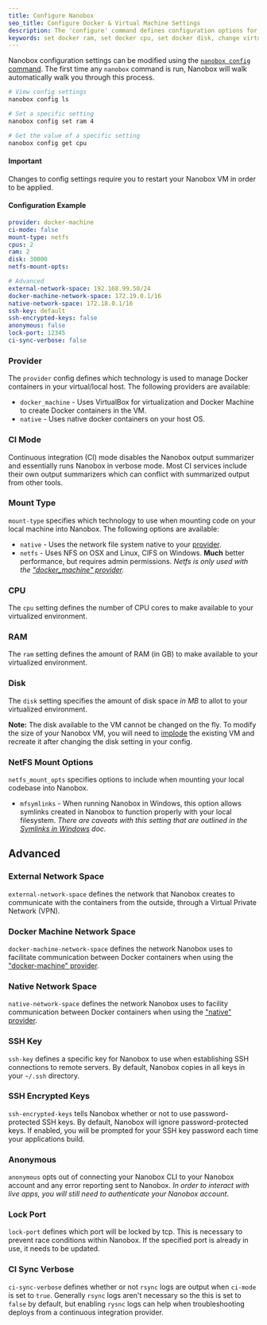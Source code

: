 ```yaml
---
title: Configure Nanobox
seo_title: Configure Docker & Virtual Machine Settings
description: The 'configure' command defines configuration options for your local Nanobox container.
keywords: set docker ram, set docker cpu, set docker disk, change virtual disk, update virtual disk
---
```


Nanobox configuration settings can be modified using the [`nanobox config` command](/cli/configure/). The first time any `nanobox` command is run, Nanobox will walk automatically walk you through this process.

```bash
# View config settings
nanobox config ls

# Set a specific setting
nanobox config set ram 4

# Get the value of a specific setting
nanobox config get cpu
```

#### Important
Changes to config settings require you to restart your Nanobox VM in order to be applied.

#### Configuration Example
```yaml
provider: docker-machine
ci-mode: false
mount-type: netfs
cpus: 2
ram: 2
disk: 30000
netfs-mount-opts:

# Advanced
external-network-space: 192.168.99.50/24
docker-machine-network-space: 172.19.0.1/16
native-network-space: 172.18.0.1/16
ssh-key: default
ssh-encrypted-keys: false
anonymous: false
lock-port: 12345
ci-sync-verbose: false
```

### Provider
The `provider` config defines which technology is used to manage Docker containers in your virtual/local host. The following providers are available:

- `docker_machine` - Uses VirtualBox for virtualization and Docker Machine to create Docker containers in the VM.
- `native` - Uses native docker containers on your host OS.

### CI Mode
Continuous integration (CI) mode disables the Nanobox output summarizer and essentially runs Nanobox in verbose mode. Most CI services include their own output summarizers which can conflict with summarized output from other tools.

### Mount Type
`mount-type` specifies which technology to use when mounting code on your local machine into Nanobox. The following options are available:

- `native` - Uses the network file system native to your [provider](#provider).
- `netfs` - Uses NFS on OSX and Linux, CIFS on Windows. **Much** better performance, but requires admin permissions. *Netfs is only used with the ["docker_machine" provider](#provider).*

### CPU
The `cpu` setting defines the number of CPU cores to make available to your virtualized environment.


### RAM
The `ram` setting defines the amount of RAM (in GB) to make available to your virtualized environment.


### Disk
The `disk` setting specifies the amount of disk space *in MB* to allot to your virtualized environment.

**Note:** The disk available to the VM cannot be changed on the fly. To modify the size of your Nanobox VM, you will need to [implode](/cli/implode/) the existing VM and recreate it after changing the disk setting in your config.

### NetFS Mount Options
`netfs_mount_opts` specifies options to include when mounting your local codebase into Nanobox.

- `mfsymlinks` - When running Nanobox in Windows, this option allows symlinks created in Nanobox to function properly with your local filesystem. *There are caveats with this setting that are outlined in the [Symlinks in Windows](/trbl/symlinks-in-win) doc.*

## Advanced

### External Network Space
`external-network-space` defines the network that Nanobox creates to communicate with the containers from the outside, through a Virtual Private Network (VPN).

### Docker Machine Network Space
`docker-machine-network-space` defines the network Nanobox uses to facilitate communication between Docker containers when using the ["docker-machine" provider](#provider).

### Native Network Space
`native-network-space` defines the network Nanobox uses to facility communication between Docker containers when using the ["native" provider](#provider).

### SSH Key
`ssh-key` defines a specific key for Nanobox to use when establishing SSH connections to remote servers. By default, Nanobox copies in all keys in your `~/.ssh` directory.

### SSH Encrypted Keys
`ssh-encrypted-keys` tells Nanobox whether or not to use password-protected SSH keys. By default, Nanobox will ignore password-protected keys. If enabled, you will be prompted for your SSH key password each time your applications build.

### Anonymous
`anonymous` opts out of connecting your Nanobox CLI to your Nanobox account and any error reporting sent to Nanobox. _In order to interact with live apps, you will still need to authenticate your Nanobox account._

### Lock Port
`lock-port` defines which port will be locked by tcp. This is necessary to prevent race conditions within Nanobox. If the specified port is already in use, it needs to be updated.

### CI Sync Verbose
`ci-sync-verbose` defines whether or not `rsync` logs are output when `ci-mode` is set to `true`. Generally `rsync` logs aren't necessary so the this is set to `false` by default, but enabling `rysnc` logs can help when troubleshooting deploys from a continuous integration provider.
